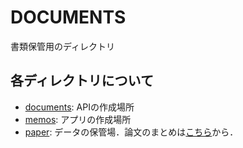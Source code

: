 # DOCUMENTS

書類保管用のディレクトリ

## 各ディレクトリについて

* [documents][doc-dir-url]: APIの作成場所
* [memos][memo-dir-url]: アプリの作成場所
* [paper][paper-dir-url]: データの保管場．論文のまとめは[こちら][paper-summary]から．

<!-- MARKDOWN LINKS & IMAGES -->
[doc-dir-url]: ./documents
[memo-dir-url]: ./memo
[paper-dir-url]: ./paper
[paper-summary]: ./paper/README.md